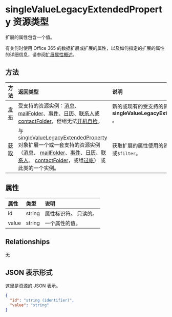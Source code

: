 # <a name="singlevaluelegacyextendedproperty-resource-type"></a>singleValueLegacyExtendedProperty 资源类型

扩展的属性包含一个值。 

有关何时使用 Office 365 的数据扩展或扩展的属性，以及如何指定的扩展的属性的详细信息，请参阅[扩展属性概述](../resources/extended-properties-overview.md)。 


## <a name="methods"></a>方法

| 方法           | 返回类型    |说明|
|:---------------|:--------|:----------|
|[发布](../api/singlevaluelegacyextendedproperty_post_singlevalueextendedproperties.md) | 受支持的资源实例︰[消息](../resources/message.md)、 [mailFolder](../resources/mailfolder.md)、[事件](../resources/event.md)、[日历](../resources/calendar.md)、[联系人](../resources/contact.md)或[contactFolder](../resources/contactfolder.md)，但组无法[开机自检](../resources/post.md)。 | 新的或现有的受支持的资源实例中创建的**singleValueLegacyExtendedProperty** 。 |
|[获取](../api/singlevaluelegacyextendedproperty_get.md) |与[singleValueLegacyExtendedProperty](singlevaluelegacyextendedproperty.md)对象扩展一个或一套支持的资源实例 （[消息](../resources/message.md)、 [mailFolder](../resources/mailfolder.md)、[事件](../resources/event.md)、[日历](../resources/calendar.md)、[联系人](../resources/contact.md)、 [contactFolder](../resources/contactfolder.md)，或组[过帐](../resources/post.md)） 或此类的一个实例。 |获取扩展的属性使用的资源实例`$expand`或`$filter`。|


## <a name="properties"></a>属性
| 属性     | 类型   |说明|
|:---------------|:--------|:----------|
|id|string|属性标识符。 只读的。|
|value|string|一个属性的值。|

## <a name="relationships"></a>Relationships
无


## <a name="json-representation"></a>JSON 表示形式

这里是资源的 JSON 表示。

<!-- {
  "blockType": "resource",
  "optionalProperties": [

  ],
  "@odata.type": "microsoft.graph.singlevaluelegacyextendedproperty"
}-->

```json
{
  "id": "string (identifier)",
  "value": "string"
}

```

<!-- uuid: 8fcb5dbc-d5aa-4681-8e31-b001d5168d79
2015-10-25 14:57:30 UTC -->
<!-- {
  "type": "#page.annotation",
  "description": "singleValueLegacyExtendedProperty resource",
  "keywords": "",
  "section": "documentation",
  "tocPath": ""
}-->